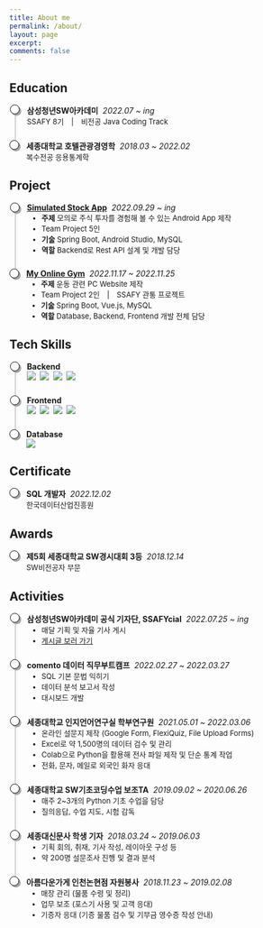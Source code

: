 ```yaml
---
title: About me
permalink: /about/
layout: page
excerpt: 
comments: false
---
```


<head>
  <style> 
    .container ul.inside {
      list-style: disc;
      font-size: 13px;
      margin: 0px;
      padding-left: 26px;
    }
    .container ul.list, li.list-item {
      list-style: none;
      padding: 0;
    }
    .container ul.list li.list-item {
      padding-bottom: 1.5rem;
      border-left: 1px solid #A6A6A6;
      position: relative;
      padding-left: 20px;
      margin-left: 10px;
    }
    .container ul.list li.list-item:last-child {
      border: 0px;
      padding-bottom: 0;
    }
    .container ul.list li.list-item:before {
      content: '';
      width: 15px;
      height: 15px;
      background: white;
      border: 1px solid #000000;
      box-shadow: 3px 3px 0px #A6A6A6;
      border-radius: 50%;
      position: absolute;
      left: -10px;
      top: 0px;
    }
    .container p {
      font-size: 13px;
      margin: 0px;
    }
    .container .time {
      font-style: italic;
    }
    .container .time span {
      font-weight: bolder;
      font-style: normal;
    }
    a::after {
      display: none;  
    }
  </style>
</head>

## Education
<div class="container">
  <ul class="list">
    <li class="list-item">
      <div class="time">
        <span>삼성청년SW아카데미</span>&nbsp;
        2022.07 ~ ing
      </div>
      <p>SSAFY 8기&emsp;|&emsp;비전공 Java Coding Track</p>
    </li>
    <li class="list-item">
      <div class="time">
        <span>세종대학교 호텔관광경영학</span>&nbsp;
        2018.03 ~ 2022.02
      </div>
      <p>복수전공 응용통계학</p>
    </li>
  </ul>
</div>

## Project
<div class="container">
  <ul class="list">
    <li class="list-item">
      <div class="time">
        <span><a href="/project/simulated-stock-app/">Simulated Stock App</a></span>&nbsp;
        2022.09.29 ~ ing
      </div>
      <ul class="inside">
        <li><b>주제</b> 모의로 주식 투자를 경험해 볼 수 있는 Android App 제작</li>
        <li><b></b> Team Project 5인</li>
        <li><b>기술</b> Spring Boot, Android Studio, MySQL</li>
        <li><b>역할</b> Backend로 Rest API 설계 및 개발 담당</li>
      </ul>
    </li>
    <li class="list-item">
      <div class="time">
        <span><a href="/project/my-online-gym/">My Online Gym</a></span>&nbsp;
        2022.11.17 ~ 2022.11.25
      </div>
      <ul class="inside">
        <li><b>주제</b> 운동 관련 PC Website 제작</li>
        <li>Team Project 2인&emsp;|&emsp;SSAFY 관통 프로젝트</li>
        <li><b>기술</b> Spring Boot, Vue.js, MySQL</li>
        <li><b>역할</b> Database, Backend, Frontend 개발 전체 담당</li>
      </ul>
    </li>
  </ul>
</div>

## Tech Skills
<div class="container">
  <ul class="list">
    <li class="list-item">
      <div class="time">
        <span>Backend</span>
      </div>
      <p>
        <img src="https://img.shields.io/badge/Java-007396?style=flat&logo=Java&logoColor=white">&nbsp;
        <img src="https://img.shields.io/badge/Spring-6DB33F?style=flat&logo=Spring&logoColor=white">&nbsp;
        <img src="https://img.shields.io/badge/SpringBoot-6DB33F?style=flat&logo=SpringBoot&logoColor=white">&nbsp;
        <img src="https://img.shields.io/badge/Python-3766AB?style=flat&logo=Python&logoColor=white">
      </p>
    </li>
    <li class="list-item">
      <div class="time">
        <span>Frontend</span>
      </div>
      <p>
        <img src="https://img.shields.io/badge/html5-E34F26?style=flat&logo=html5&logoColor=white">&nbsp;
        <img src="https://img.shields.io/badge/css3-1572B6?style=flat&logo=css3&logoColor=white">&nbsp;
        <img src="https://img.shields.io/badge/bootstrap-7952B3?style=flat&logo=bootstrap&logoColor=white">&nbsp;
        <img src="https://img.shields.io/badge/vue.js-4FC08D?style=flat&logo=vue.js&logoColor=white">
      </p>
    </li>
    <li class="list-item">
      <div class="time">
        <span>Database</span>
      </div>
      <p>
        <img src="https://img.shields.io/badge/mysql-4479A1?style=flat&logo=mysql&logoColor=white">
      </p>
    </li>
  </ul>
</div>

## Certificate
<div class="container">
  <ul class="list">
    <li class="list-item">
      <div class="time">
        <span>SQL 개발자</span>&nbsp;
        2022.12.02
      </div>
      <p>한국데이터산업진흥원</p>
    </li>
  </ul>
</div>

## Awards
<div class="container">
  <ul class="list">
    <li class="list-item">
      <div class="time">
        <span>제5회 세종대학교 SW경시대회 3등</span>&nbsp;
        2018.12.14
      </div>
      <p>SW비전공자 부문</p>
    </li>
  </ul>
</div>

## Activities
<div class="container">
  <ul class="list">
    <li class="list-item">
      <div class="time">
        <span>삼성청년SW아카데미 공식 기자단, SSAFYcial</span>&nbsp;
        2022.07.25 ~ ing
      </div>
      <ul class="inside">
        <li>매달 기획 및 자율 기사 게시</li>
        <li><a href="https://p-lay-ground.tistory.com/category/SSAFYcial" target="_blank">게시글 보러 가기</a></li>
      </ul>
    </li>
    <li class="list-item">
      <div class="time">
        <span>comento 데이터 직무부트캠프</span>&nbsp;
        2022.02.27 ~ 2022.03.27
      </div>
      <ul class="inside">
        <li>SQL 기본 문법 익히기</li>
        <li>데이터 분석 보고서 작성</li>
        <li>대시보드 개발</li>
      </ul>
    </li>
    <li class="list-item">
      <div class="time">
        <span>세종대학교 인지언어연구실 학부연구원</span>&nbsp;
        2021.05.01 ~ 2022.03.06
      </div>
      <ul class="inside">
        <li>온라인 설문지 제작 (Google Form, FlexiQuiz, File Upload Forms)</li>
        <li>Excel로 약 1,500명의 데이터 검수 및 관리</li>
        <li>Colab으로 Python을 활용해 전사 파일 제작 및 단순 통계 작업</li>
        <li>전화, 문자, 메일로 외국인 화자 응대</li>
      </ul>
    </li>
    <li class="list-item">
      <div class="time">
        <span>세종대학교 SW기초코딩수업 보조TA</span>&nbsp;
        2019.09.02 ~ 2020.06.26
      </div>
      <ul class="inside">
        <li>매주 2~3개의 Python 기초 수업을 담당</li>
        <li>질의응답, 수업 지도, 시험 감독</li>
      </ul>
    </li>
    <li class="list-item">
      <div class="time">
        <span>세종대신문사 학생 기자</span>&nbsp;
        2018.03.24 ~ 2019.06.03
      </div>
      <ul class="inside">
        <li>기획 회의, 취재, 기사 작성, 레이아웃 구성 등</li>
        <li>약 200명 설문조사 진행 및 결과 분석</li>
      </ul>
    </li>
    <li class="list-item">
      <div class="time">
        <span>아름다운가게 인천논현점 자원봉사</span>&nbsp;
        2018.11.23 ~ 2019.02.08
      </div>
      <ul class="inside">
        <li>매장 관리 (물품 수령 및 정리)</li>
        <li>업무 보조 (포스기 사용 및 고객 응대)</li>
        <li>기증자 응대 (기증 물품 검수 및 기부금 영수증 작성 안내)</li>
      </ul>
    </li>
  </ul>
</div>
